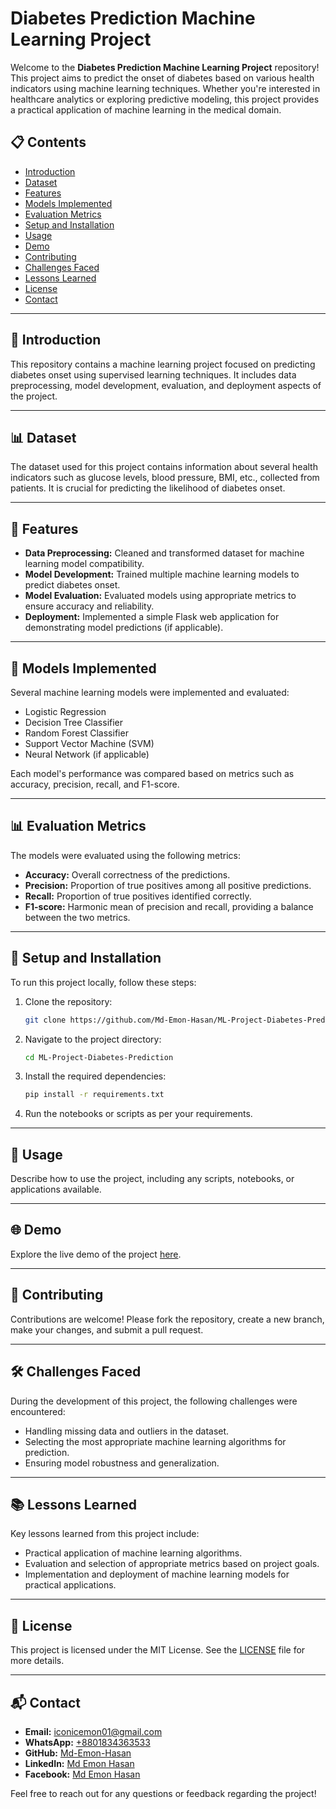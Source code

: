 # Diabetes Prediction Machine Learning Project

Welcome to the **Diabetes Prediction Machine Learning Project** repository! This project aims to predict the onset of diabetes based on various health indicators using machine learning techniques. Whether you're interested in healthcare analytics or exploring predictive modeling, this project provides a practical application of machine learning in the medical domain.

## 📋 Contents

- [Introduction](#introduction)
- [Dataset](#dataset)
- [Features](#features)
- [Models Implemented](#models-implemented)
- [Evaluation Metrics](#evaluation-metrics)
- [Setup and Installation](#setup-and-installation)
- [Usage](#usage)
- [Demo](#demo)
- [Contributing](#contributing)
- [Challenges Faced](#challenges-faced)
- [Lessons Learned](#lessons-learned)
- [License](#license)
- [Contact](#contact)

---

## 📖 Introduction

This repository contains a machine learning project focused on predicting diabetes onset using supervised learning techniques. It includes data preprocessing, model development, evaluation, and deployment aspects of the project.

---

## 📊 Dataset

The dataset used for this project contains information about several health indicators such as glucose levels, blood pressure, BMI, etc., collected from patients. It is crucial for predicting the likelihood of diabetes onset.

---

## 🌟 Features

- **Data Preprocessing:** Cleaned and transformed dataset for machine learning model compatibility.
- **Model Development:** Trained multiple machine learning models to predict diabetes onset.
- **Model Evaluation:** Evaluated models using appropriate metrics to ensure accuracy and reliability.
- **Deployment:** Implemented a simple Flask web application for demonstrating model predictions (if applicable).

---

## 🧠 Models Implemented

Several machine learning models were implemented and evaluated:

- Logistic Regression
- Decision Tree Classifier
- Random Forest Classifier
- Support Vector Machine (SVM)
- Neural Network (if applicable)

Each model's performance was compared based on metrics such as accuracy, precision, recall, and F1-score.

---

## 📊 Evaluation Metrics

The models were evaluated using the following metrics:

- **Accuracy:** Overall correctness of the predictions.
- **Precision:** Proportion of true positives among all positive predictions.
- **Recall:** Proportion of true positives identified correctly.
- **F1-score:** Harmonic mean of precision and recall, providing a balance between the two metrics.

---

## 🚀 Setup and Installation

To run this project locally, follow these steps:

1. Clone the repository:

   ```bash
   git clone https://github.com/Md-Emon-Hasan/ML-Project-Diabetes-Prediction.git
   ```

2. Navigate to the project directory:

   ```bash
   cd ML-Project-Diabetes-Prediction
   ```

3. Install the required dependencies:

   ```bash
   pip install -r requirements.txt
   ```

4. Run the notebooks or scripts as per your requirements.

---

## 📝 Usage

Describe how to use the project, including any scripts, notebooks, or applications available.

---

## 🌐 Demo

Explore the live demo of the project [here](https://emon-jo10.onrender.com).

---

## 🤝 Contributing

Contributions are welcome! Please fork the repository, create a new branch, make your changes, and submit a pull request.

---

## 🛠️ Challenges Faced

During the development of this project, the following challenges were encountered:

- Handling missing data and outliers in the dataset.
- Selecting the most appropriate machine learning algorithms for prediction.
- Ensuring model robustness and generalization.

---

## 📚 Lessons Learned

Key lessons learned from this project include:

- Practical application of machine learning algorithms.
- Evaluation and selection of appropriate metrics based on project goals.
- Implementation and deployment of machine learning models for practical applications.

---

## 📄 License

This project is licensed under the MIT License. See the [LICENSE](LICENSE) file for more details.

---

## 📬 Contact

- **Email:** [iconicemon01@gmail.com](mailto:iconicemon01@gmail.com)
- **WhatsApp:** [+8801834363533](https://wa.me/8801834363533)
- **GitHub:** [Md-Emon-Hasan](https://github.com/Md-Emon-Hasan)
- **LinkedIn:** [Md Emon Hasan](https://www.linkedin.com/in/md-emon-hasan)
- **Facebook:** [Md Emon Hasan](https://www.facebook.com/mdemon.hasan2001/)

Feel free to reach out for any questions or feedback regarding the project!
